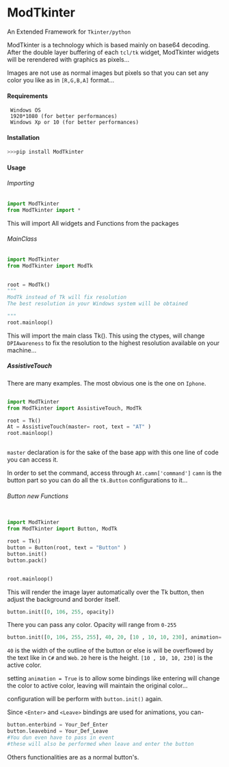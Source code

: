 # ModTkinter

An Extended Framework for `Tkinter/python`

ModTkinter is a technology which is based mainly on base64 decoding. After the double layer buffering of each `tcl/tk` widget, ModTkinter widgets will be rerendered with graphics as pixels...

Images are not use as normal images but pixels so that you can set any color you like as in `[R,G,B,A]` format...

#### Requirements

     Windows OS
     1920*1080 (for better performances)
     Windows Xp or 10 (for better performances)


#### Installation
    
```python
>>>pip install ModTkinter
```

#### Usage
###### Importing
```python
import ModTkinter
from ModTkinter import *
```
This will import All widgets and Functions from the packages

###### MainClass
```python
import ModTkinter
from ModTkinter import ModTk

    
root = ModTk()
"""
ModTk instead of Tk will fix resolution 
The best resolution in your Windows system will be obtained

"""
root.mainloop()
```

This will import the main class Tk(). This using the ctypes, will change `DPIAwareness` to fix the resolution to the highest resolution available on your machine...

##### AssistiveTouch

There are many examples. The most obvious one is the one on `Iphone`.

```python

import ModTkinter
from ModTkinter import AssistiveTouch, ModTk

root = Tk()
At = AssistiveTouch(master= root, text = "AT" )
root.mainloop()



```
`master` declaration is for the sake of the base app
with this one line of code you can access it.

In order to set the command, access through `At.camn['command']`
`camn` is the button part so you can do all the `tk.Button` configurations to it...


###### Button new Functions

```python

import ModTkinter
from ModTkinter import Button, ModTk

root = Tk()
button = Button(root, text = "Button" )
button.init()
button.pack()


root.mainloop()

```
This will render the image layer automatically over the Tk button, then adjust the background and border itself.

```python
button.init([0, 106, 255, opacity])
```
There you can pass any color. Opacity will range from `0-255`
```python
button.init([0, 106, 255, 255], 40, 20, [10 , 10, 10, 230], animation= True)
```

`40` is the width of the outline of the button or else is will be overflowed by the text like in `C#` and `Web`.
`20` here is the height.
`[10 , 10, 10, 230]` is the active color.

setting `animation = True` is to allow some bindings like entering will change the color to active color, leaving will maintain the original color...

configuration will be perform with `button.init()` again.

Since `<Enter>` and `<Leave>` bindings are used for animations, you can-

```python
button.enterbind = Your_Def_Enter
button.leavebind = Your_Def_Leave
#You dun even have to pass in event
#these will also be performed when leave and enter the button 
```

Others functionalities are as a normal button's.









